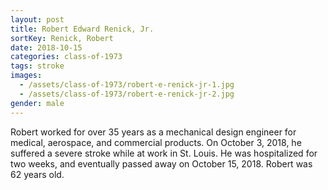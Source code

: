 ```yaml
---
layout: post
title: Robert Edward Renick, Jr.
sortKey: Renick, Robert
date: 2018-10-15
categories: class-of-1973
tags: stroke
images:
  - /assets/class-of-1973/robert-e-renick-jr-1.jpg
  - /assets/class-of-1973/robert-e-renick-jr-2.jpg
gender: male
---
```

Robert worked for over 35 years as a mechanical design engineer for medical, aerospace, and commercial products. On October 3, 2018, he suffered a severe stroke while at work in St. Louis. He was hospitalized for two weeks, and eventually passed away on October 15, 2018. Robert was 62 years old.
